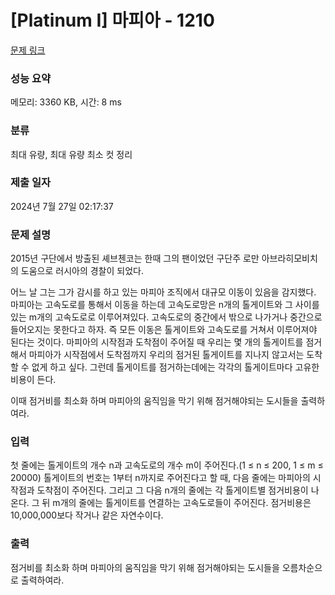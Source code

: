 # [Platinum I] 마피아 - 1210 

[문제 링크](https://www.acmicpc.net/problem/1210) 

### 성능 요약

메모리: 3360 KB, 시간: 8 ms

### 분류

최대 유량, 최대 유량 최소 컷 정리

### 제출 일자

2024년 7월 27일 02:17:37

### 문제 설명

<p>2015년 구단에서 방출된 셰브첸코는 한때 그의 팬이었던 구단주 로만 아브라히모비치의 도움으로 러시아의 경찰이 되었다.</p>

<p>어느 날 그는 그가 감시를 하고 있는 마피아 조직에서 대규모 이동이 있음을 감지했다. 마피아는 고속도로를 통해서 이동을 하는데 고속도로망은 n개의 톨게이트와 그 사이를 있는 m개의 고속도로로 이루어져있다. 고속도로의 중간에서 밖으로 나가거나 중간으로 들어오지는 못한다고 하자. 즉 모든 이동은 톨게이트와 고속도로를 거쳐서 이루어져야 된다는 것이다. 마피아의 시작점과 도착점이 주어질 때 우리는 몇 개의 톨게이트를 점거해서 마피아가 시작점에서 도착점까지 우리의 점거된 톨게이트를 지나지 않고서는 도착할 수 없게 하고 싶다. 그런데 톨게이트를 점거하는데에는 각각의 톨게이트마다 고유한 비용이 든다.</p>

<p>이때 점거비를 최소화 하며 마피아의 움직임을 막기 위해 점거해야되는 도시들을 출력하여라.</p>

### 입력 

 <p>첫 줄에는 톨게이트의 개수 n과 고속도로의 개수 m이 주어진다.(1 ≤ n ≤ 200, 1 ≤ m ≤ 20000) 톨게이트의 번호는 1부터 n까지로 주어진다고 할 때, 다음 줄에는 마피아의 시작점과 도착점이 주어진다. 그리고 그 다음 n개의 줄에는 각 톨게이트별 점거비용이 나온다. 그 뒤 m개의 줄에는 톨게이트를 연결하는 고속도로들이 주어진다. 점거비용은 10,000,000보다 작거나 같은 자연수이다.</p>

### 출력 

 <p>점거비를 최소화 하며 마피아의 움직임을 막기 위해 점거해야되는 도시들을 오름차순으로 출력하여라.</p>

